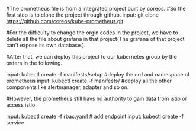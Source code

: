   #The prometheus file is from a integrated project built by coreos.
  #So the first step is to clone the project through github.
  input: git clone https://github.com/coreos/kube-prometheus.git
  
  #For the difficulty to change the orgin codes in the project, we have to delete all the file about grafana in that project(The grafana of that project can't expose its own database.).
  
  #After that, we can deploy this project to our kubernetes group by the orders in the following.
  
  input: kubectl create -f manifests/setup    #deploy the crd and namespace of prometheus
  input: kubectl create -f manifests/         #deploy all the other components like alertmanager, adapter and so on.
  
  
  #However, the prometheus still havs no authority to gain data from istio or access istio.
  
 input: kubectl create -f rbac.yaml # add endpoint
 input: kubectl create -f service
  
